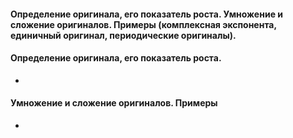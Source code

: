 #### Определение оригинала, его показатель роста. Умножение и сложение оригиналов. Примеры (комплексная экспонента, единичный оригинал, периодические оригиналы).

#### Определение оригинала, его показатель роста.
- 
#### Умножение и сложение оригиналов. Примеры
- 


